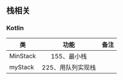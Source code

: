 ## 栈相关

### Kotlin
| 类   |      功能      |  备注 |
|----------|:-------------:|------:|
| MinStack |  155、最小栈 |  |
| myStack |  225、用队列实现栈 |  |

